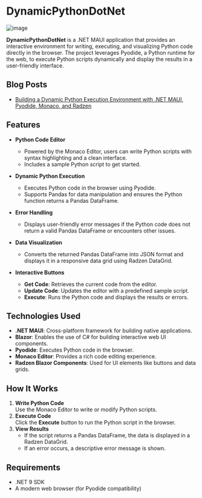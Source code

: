 # DynamicPythonDotNet

![image](https://github.com/user-attachments/assets/61b1d8fd-82de-41a3-ad33-219cea15b48b)

**DynamicPythonDotNet** is a .NET MAUI application that provides an interactive environment for writing, executing, and visualizing Python code directly in the browser. The project leverages Pyodide, a Python runtime for the web, to execute Python scripts dynamically and display the results in a user-friendly interface.

## Blog Posts

- [Building a Dynamic Python Execution Environment with .NET MAUI, Pyodide, Monaco, and Radzen](https://blazorhelpwebsite.com/ViewBlogPost/20073)

## Features

- **Python Code Editor**  
  - Powered by the Monaco Editor, users can write Python scripts with syntax highlighting and a clean interface.  
  - Includes a sample Python script to get started.

- **Dynamic Python Execution**  
  - Executes Python code in the browser using Pyodide.  
  - Supports Pandas for data manipulation and ensures the Python function returns a Pandas DataFrame.

- **Error Handling**  
  - Displays user-friendly error messages if the Python code does not return a valid Pandas DataFrame or encounters other issues.

- **Data Visualization**  
  - Converts the returned Pandas DataFrame into JSON format and displays it in a responsive data grid using Radzen DataGrid.

- **Interactive Buttons**  
  - **Get Code**: Retrieves the current code from the editor.  
  - **Update Code**: Updates the editor with a predefined sample script.  
  - **Execute**: Runs the Python code and displays the results or errors.

## Technologies Used

- **.NET MAUI**: Cross-platform framework for building native applications.  
- **Blazor**: Enables the use of C# for building interactive web UI components.  
- **Pyodide**: Executes Python code in the browser.  
- **Monaco Editor**: Provides a rich code editing experience.  
- **Radzen Blazor Components**: Used for UI elements like buttons and data grids.  

## How It Works

1. **Write Python Code**  
   Use the Monaco Editor to write or modify Python scripts.  
2. **Execute Code**  
   Click the **Execute** button to run the Python script in the browser.  
3. **View Results**  
   - If the script returns a Pandas DataFrame, the data is displayed in a Radzen DataGrid.  
   - If an error occurs, a descriptive error message is shown.

## Requirements

- .NET 9 SDK  
- A modern web browser (for Pyodide compatibility)
